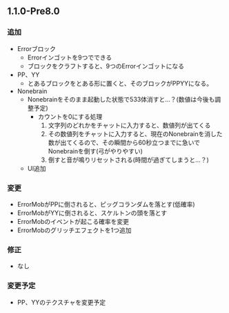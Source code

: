 ## 1.1.0-Pre8.0
### 追加
- Errorブロック
  - Errorインゴットを9つでできる
  - ブロックをクラフトすると、9つのErrorインゴットになる
- PP、YY
  - とあるブロックをとある形に置くと、そのブロックがPPYYになる。
- Nonebrain
  - Nonebrainをそのまま起動した状態で533体消すと...？(数値は今後も調整予定)
    - カウントを0にする処理
      1. 文字列のどれかをチャットに入力すると、数値列が出てくる
      2. その数値列をチャットに入力すると、現在のNonebrainを消した数が出てくるので、その瞬間から60秒立つまでに急いでNonebrainを倒す(弓がやりやすい)
      3. 倒すと音が鳴りリセットされる(時間が過ぎてしまうと...？)
  - UI追加
### 変更
- ErrorMobがPPに倒されると、ピッグコランダムを落とす(低確率)
- ErrorMobがYYに倒されると、スケルトンの頭を落とす
- ErrorMobのイベントが起こる確率を変更
- ErrorMobのグリッチエフェクトを1つ追加
### 修正
- なし
### 変更予定
- PP、YYのテクスチャを変更予定
